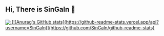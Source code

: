 ## Hi, There is SinGaln 👋

<a href="https://github.com/singaln/github-readme-stats">
  <img align="center" src="https://github-readme-stats.vercel.app/api/?username=SinGaln&repo=github-readme-stats" />
</a>
<a href="https://github.com/singaln/convoychat">
  [![Anurag's GitHub stats](https://github-readme-stats.vercel.app/api?username=SinGaln)](https://github.com/SinGaln/github-readme-stats)
</a>
